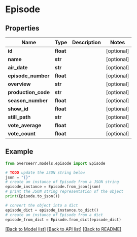 # Episode


## Properties

Name | Type | Description | Notes
------------ | ------------- | ------------- | -------------
**id** | **float** |  | [optional] 
**name** | **str** |  | [optional] 
**air_date** | **str** |  | [optional] 
**episode_number** | **float** |  | [optional] 
**overview** | **str** |  | [optional] 
**production_code** | **str** |  | [optional] 
**season_number** | **float** |  | [optional] 
**show_id** | **float** |  | [optional] 
**still_path** | **str** |  | [optional] 
**vote_average** | **float** |  | [optional] 
**vote_count** | **float** |  | [optional] 

## Example

```python
from overseerr.models.episode import Episode

# TODO update the JSON string below
json = "{}"
# create an instance of Episode from a JSON string
episode_instance = Episode.from_json(json)
# print the JSON string representation of the object
print(Episode.to_json())

# convert the object into a dict
episode_dict = episode_instance.to_dict()
# create an instance of Episode from a dict
episode_from_dict = Episode.from_dict(episode_dict)
```
[[Back to Model list]](../README.md#documentation-for-models) [[Back to API list]](../README.md#documentation-for-api-endpoints) [[Back to README]](../README.md)


